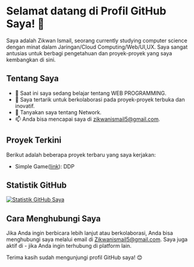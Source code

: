 # Selamat datang di Profil GitHub Saya! 👋

Saya adalah Zikwan Ismail, seorang currently studying computer science dengan minat dalam Jaringan/Cloud Computing/Web/UI,UX. Saya sangat antusias untuk berbagi pengetahuan dan proyek-proyek yang saya kembangkan di sini.

## Tentang Saya

- 🌱 Saat ini saya sedang belajar tentang WEB PROGRAMMING.
- 👯 Saya tertarik untuk berkolaborasi pada proyek-proyek terbuka dan inovatif.
- 💬 Tanyakan saya tentang Network.
- 📫 Anda bisa mencapai saya di zikwanismail5@gmail.com.

## Proyek Terkini

Berikut adalah beberapa proyek terbaru yang saya kerjakan:

- Simple Game([link](https://github.com/ZikwanIsmail/Game-UAP-dan-Project-Akhir-DDP.git)): DDP


## Statistik GitHub

[![Statistik GitHub Saya](https://github-readme-stats.vercel.app/api?username=ZikwanIsmail&show_icons=true&count_private=true&theme=dark)](https://github.com/ZikwanIsmail)

## Cara Menghubungi Saya

Jika Anda ingin berbicara lebih lanjut atau berkolaborasi, Anda bisa menghubungi saya melalui email di Zikwanismail5@gmail.com. Saya juga aktif di - jika Anda ingin terhubung di platform lain.

Terima kasih sudah mengunjungi profil GitHub saya! 😊
